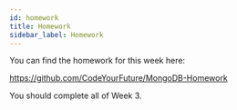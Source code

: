 ```yaml
---
id: homework
title: Homework
sidebar_label: Homework
---
```


You can find the homework for this week here:

https://github.com/CodeYourFuture/MongoDB-Homework

You should complete all of Week 3.
